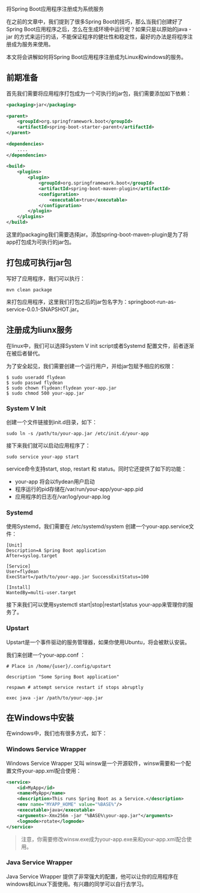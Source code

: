 将Spring Boot应用程序注册成为系统服务

在之前的文章中，我们提到了很多Spring Boot的技巧，那么当我们创建好了Spring Boot应用程序之后，怎么在生成环境中运行呢？如果只是以原始的java -jar 的方式来运行的话，不能保证程序的健壮性和稳定性，最好的办法是将程序注册成为服务来使用。

本文将会讲解如何将Spring Boot应用程序注册成为Linux和windows的服务。

## 前期准备

首先我们需要将应用程序打包成为一个可执行的jar包，我们需要添加如下依赖：

~~~xml
<packaging>jar</packaging>
 
<parent>
    <groupId>org.springframework.boot</groupId>
    <artifactId>spring-boot-starter-parent</artifactId>
</parent>
 
<dependencies>
    ....
</dependencies>
 
<build>
    <plugins>
        <plugin>
            <groupId>org.springframework.boot</groupId>
            <artifactId>spring-boot-maven-plugin</artifactId>
            <configuration>
                <executable>true</executable>
            </configuration>
        </plugin>
    </plugins>
</build>
~~~

这里的packaging我们需要选择jar。添加spring-boot-maven-plugin是为了将app打包成为可执行的jar包。

## 打包成可执行jar包

写好了应用程序，我们可以执行：

~~~shell
mvn clean package
~~~

来打包应用程序，这里我们打包之后的jar包名字为：springboot-run-as-service-0.0.1-SNAPSHOT.jar。 


## 注册成为liunx服务

在linux中，我们可以选择System V init script或者Systemd 配置文件，前者逐渐在被后者替代。

为了安全起见，我们需要创建一个运行用户，并给jar包赋予相应的权限：

~~~shell
$ sudo useradd flydean
$ sudo passwd flydean
$ sudo chown flydean:flydean your-app.jar
$ sudo chmod 500 your-app.jar
~~~

### System V Init

创建一个文件链接到init.d目录，如下：

~~~shell
sudo ln -s /path/to/your-app.jar /etc/init.d/your-app
~~~

接下来我们就可以启动应用程序了：

~~~shell
sudo service your-app start
~~~

service命令支持start, stop, restart 和 status。同时它还提供了如下的功能：

* your-app 将会以flydean用户启动
* 程序运行的pid存储在/var/run/your-app/your-app.pid
* 应用程序的日志在/var/log/your-app.log

### Systemd

使用Systemd，我们需要在 /etc/systemd/system 创建一个your-app.service文件：

~~~shell
[Unit]
Description=A Spring Boot application
After=syslog.target
 
[Service]
User=flydean
ExecStart=/path/to/your-app.jar SuccessExitStatus=100 
 
[Install] 
WantedBy=multi-user.target
~~~

接下来我们可以使用systemctl start|stop|restart|status your-app来管理你的服务了。

### Upstart

Upstart是一个事件驱动的服务管理器，如果你使用Ubuntu，将会被默认安装。

我们来创建一个your-app.conf ：

~~~shell
# Place in /home/{user}/.config/upstart
 
description "Some Spring Boot application"
 
respawn # attempt service restart if stops abruptly
 
exec java -jar /path/to/your-app.jar
~~~

## 在Windows中安装

在windows中，我们也有很多方式，如下：

### Windows Service Wrapper

Windows Service Wrapper 又叫 winsw是一个开源软件，winsw需要和一个配置文件your-app.xml配合使用：

~~~xml
<service>
    <id>MyApp</id>
    <name>MyApp</name>
    <description>This runs Spring Boot as a Service.</description>
    <env name="MYAPP_HOME" value="%BASE%"/>
    <executable>java</executable>
    <arguments>-Xmx256m -jar "%BASE%\your-app.jar"</arguments>
    <logmode>rotate</logmode>
</service>
~~~

> 注意，你需要修改winsw.exe成为your-app.exe来和your-app.xml配合使用。

### Java Service Wrapper

Java Service Wrapper 提供了非常强大的配置，他可以让你的应用程序在windows和Linux下面使用。有兴趣的同学可以自行去学习。






